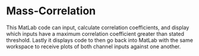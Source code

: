 # Mass-Correlation
This MatLab code can input, calculate correlation coefficients, and display which inputs have a maximum correlation coefficient greater than stated threshold. Lastly it displays code to then go back into MatLab with the same workspace to receive plots of both channel inputs against one another.
